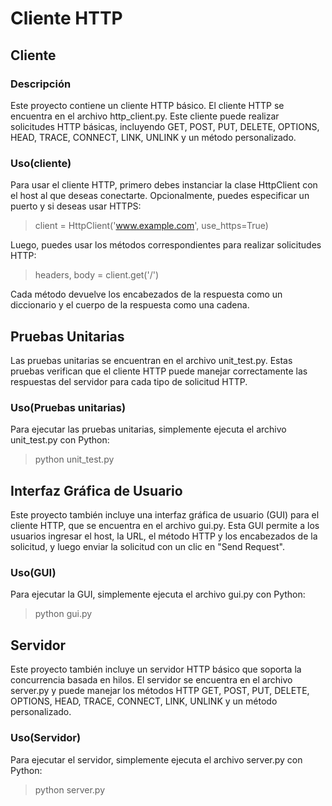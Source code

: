 # Cliente HTTP

## Cliente

### Descripción

Este proyecto contiene un cliente HTTP básico. El cliente HTTP se encuentra en el archivo http_client.py. Este cliente puede realizar solicitudes HTTP básicas, incluyendo GET, POST, PUT, DELETE, OPTIONS, HEAD, TRACE, CONNECT, LINK, UNLINK y un método personalizado.

### Uso(cliente)

Para usar el cliente HTTP, primero debes instanciar la clase HttpClient con el host al que deseas conectarte. Opcionalmente, puedes especificar un puerto y si deseas usar HTTPS:

> client = HttpClient('www.example.com', use_https=True)

Luego, puedes usar los métodos correspondientes para realizar solicitudes HTTP:

> headers, body = client.get('/')

Cada método devuelve los encabezados de la respuesta como un diccionario y el cuerpo de la respuesta como una cadena.

## Pruebas Unitarias

Las pruebas unitarias se encuentran en el archivo unit_test.py. Estas pruebas verifican que el cliente HTTP puede manejar correctamente las respuestas del servidor para cada tipo de solicitud HTTP.

### Uso(Pruebas unitarias)

Para ejecutar las pruebas unitarias, simplemente ejecuta el archivo unit_test.py con Python:

> python unit_test.py

## Interfaz Gráfica de Usuario

Este proyecto también incluye una interfaz gráfica de usuario (GUI) para el cliente HTTP, que se encuentra en el archivo gui.py. Esta GUI permite a los usuarios ingresar el host, la URL, el método HTTP y los encabezados de la solicitud, y luego enviar la solicitud con un clic en "Send Request".

### Uso(GUI)

Para ejecutar la GUI, simplemente ejecuta el archivo gui.py con Python:

> python gui.py

## Servidor

Este proyecto también incluye un servidor HTTP básico que soporta la concurrencia basada en hilos. El servidor se encuentra en el archivo server.py y puede manejar los métodos HTTP GET, POST, PUT, DELETE, OPTIONS, HEAD, TRACE, CONNECT, LINK, UNLINK y un método personalizado.

### Uso(Servidor)

Para ejecutar el servidor, simplemente ejecuta el archivo server.py con Python:

> python server.py
